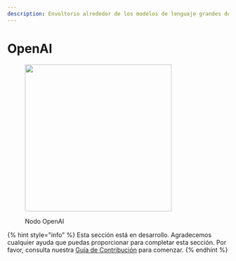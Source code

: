 ```yaml
---
description: Envoltorio alrededor de los modelos de lenguaje grandes de OpenAI.
---
```


# OpenAI

<figure><img src="../../../.gitbook/assets/image--7---1---1-.png" alt="" width="334"><figcaption><p>Nodo OpenAI</p></figcaption></figure>

{% hint style="info" %}
Esta sección está en desarrollo. Agradecemos cualquier ayuda que puedas proporcionar para completar esta sección. Por favor, consulta nuestra [Guía de Contribución](../../../contributing/) para comenzar.
{% endhint %}
